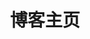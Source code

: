 ---
home: true
layout: BlogHome
icon: home
title: 博客主页
heroImage: /logo.png
heroText: 孟古一的博客
heroFullScreen: true
tagline: 世界上没有绝对的正义，只有不同的观点和立场。
projects:
  - icon: book
    name: 博客主页
    desc: 猫窝
    link: https://blog.mengguyi.com/

  - icon: link
    name: 随手贴
    desc: 随便写的东西
    link: https://blog.mengguyi.com/posts/

  - icon: article
    name: 文章
    desc: 分享各种文章
    link: https://blog.mengguyi.com/articles/

  - icon: friend
    name: 友情链接
    desc: 我的好伙伴们
    link: https://blog.mengguyi.com/articles/friends.html

  - icon: project
    name: 孟古一的网盘
    desc: 一些有用的东西
    link: https://drive.mengguyi.com/

  - icon: music
    name: 音乐解锁
    desc: 移除已购音乐的加密保护
    link: https://unlock-music.mengguyi.com/

  - icon: fab fa-telegram
    name: TG 频道
    desc: 古一的 Telegram 频道
    link: https://diary.mengguyi.com/

  - icon: fab fa-github
    name: Github 加速
    desc: 加速中国 Github 访问
    link: https://gh-proxy.mengguyi.com/

  - icon: search
    name: 古一搜索
    desc: 搜索互联网
    link: https://search.mengguyi.com/

  - icon: cloud
    name: 服务器状态
    desc: UptimeFlare
    link: https://mengguyistatus.com/

footer: <a href="https://icp.gov.moe/?keyword=20230543" target="_blank">萌ICP备20230543号</a>
---